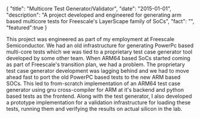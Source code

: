 {
  "title": "Multicore Test Generator/Validator",
  "date": "2015-01-01",
  "description": "A project developed and engineered for generating arm based multicore tests for Freescale's LayerScape family of SoCs",
  "fact": "",
  "featured":true
}

This project was engineered as part of my employment at Freescale Semiconductor. We had an old infrastructure for generating PowerPc based multi-core tests which we was tied to a proprietary test case generator tool developed by some other team. When ARM64 based SoCs started coming as part of Freescale's transition plan, we had a problem. The proprietary test case generator development was lagging behind and we had to move ahead fast to port the old PowerPC based tests to the new ARM based SOCs. This led to from-scratch implementation of an ARM64 test case generator using gnu cross-compiler for ARM at it's backend and python based tests as the frontend. Along with the test generator, I also developed a prototype implementation for a validation infrastructure for loading these tests, running them and verifying the results on actual silicon in the lab.
